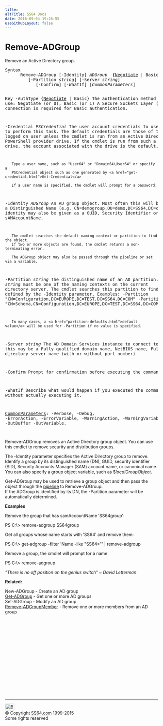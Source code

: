 ```yaml
---
title:
altTitle: SS64 Docs
date: 2016-09-04 19:26:55
useGithubLayout: false
---
```

<!-- #BeginLibraryItem "/Library/head_ps.lbi" --><!-- #EndLibraryItem --><h1>Remove-ADGroup</h1> 
<p>Remove an Active Directory group.</p>
<pre>Syntax
      Remove-ADGroup [-Identity] <i>ADGroup</i>  <b>{</b><u>Negotiate</u> | Basic<b>}</b>] [-Credential <i>PSCredential</i>]
         [-Partition <i>string</i>] [-Server <i>string</i>]
            [-Confirm] [-WhatIf] [<i>CommonParameters</i>]

Key
   -AuthType {<u>Negotiate</u> | Basic}
       The authentication method to use: Negotiate (or 0), Basic (or 1)
       A Secure Sockets Layer (SSL) connection is required for Basic authentication.

   -Credential <i>PSCredential</i>
       The user account credentials to use to perform this task.
       The default credentials are those of the currently logged on user unless the
       cmdlet is run from an Active Directory PowerShell provider drive.
       If the cmdlet is run from such a provider drive, the account associated with the drive is the default.

       Type a user name, such as "User64" or "Domain64\User64" or specify a
       PSCredential object such as one generated by <a href="get-credential.html">Get-Credential</a> 

       If a user name is specified, the cmdlet will prompt for a password.

   -Identity <i>ADGroup</i>
       An AD group object. Most often this will be a Distinguished Name (e.g. CN=demogroup,OU=demo,DC=SS64,DC=com)
       The identity may also be given as a GUID, Security Identifier or sAMAccountName.

       The cmdlet searches the default naming context or partition to find the object.
       If two or more objects are found, the cmdlet returns a non-terminating error.

       The ADGroup object may also be passed through the pipeline or set via a variable.

   -Partition <i>string</i>
       The distinguished name of an AD partition.
       <i>string</i> must be one of the naming contexts on the current directory server.
       The cmdlet searches this partition to find the object defined by the -Identity parameter.
       Examples:
         -Partition "CN=Configuration,DC=EUROPE,DC=TEST,DC=SS64,DC=COM"
         -Partition "CN=Schema,CN=Configuration,DC=EUROPE,DC=TEST,DC=SS64,DC=COM"

       In many cases, a <a href="partition-defaults.html">default value</a> will be used for -Partition if no value is specified.

   -Server <i>string</i>
       The AD Domain Services instance to connect to, this may be a Fully qualified domain name,
       NetBIOS name, Fully qualified directory server name (with or without port number)

   -Confirm
       Prompt for confirmation before executing the command.

   -WhatIf
       Describe what would happen if you executed the command without actually executing it.

   <a href="common.html">CommonParameters</a>:
       -Verbose, -Debug, -ErrorAction, -ErrorVariable, -WarningAction, -WarningVariable,
       -OutBuffer -OutVariable.

</pre>
<p>Remove-ADGroup  removes an Active Directory group object. You can use this cmdlet to remove security and 
distribution groups.</p>
<p>The -Identity parameter specifies the Active Directory group to remove. Identify a group by its distinguished name (DN), GUID, security identifier (SID), Security Accounts Manager (SAM) account name, or canonical name. You can also specify a group object variable, such as $<i>localGroupObject</i>.</p>
<p>Get-ADGroup may be used to retrieve a group
object and then pass the object through the <a href="syntax-pipeline.html">pipeline</a> to Remove-ADGroup.<br>
If the ADGroup is  identified by its DN, the -Partition parameter will be automatically determined.</p>
<p><b>Examples</b></p>
<p>Remove the group that has samAccountName 'SS64group':</p>
<p><span class="code">PS C:\&gt; remove-adgroup SS64group</span></p>
<p>Get all groups whose name starts with 'SS64' and remove them:</p>
<p><span class="code">PS C:\&gt; get-adgroup -filter 'Name -like "SS64*"' | remove-adgroup</span></p>
<p>Remove a group, the cmdlet will prompt for a name:</p>
<p class="code">PS C:\&gt; remove-adgroup</p>
<p class="quote"><i>"There is no off position on the genius switch" ~  David Letterman</i></p>
<p><b>Related:</b></p>
<p>New-ADGroup - Create an AD group<br>
<a href="get-adgroup.html">Get-ADGroup</a> - Get one or more AD groups<br>
Set-ADGroup - Modify an AD group<br>
<a href="remove-adgroupmember.html">Remove-ADGroupMember</a> - Remove one or more members from an AD group</p><!-- #BeginLibraryItem "/Library/foot_ps.lbi" --><p>
<!-- PowerShell300 -->
<ins class="adsbygoogle" style="display:inline-block;width:300px;height:250px" data-ad-client="ca-pub-6140977852749469" data-ad-slot="6253539900"></ins>
<script>
(adsbygoogle = window.adsbygoogle || []).push({});
</script></p>
<hr>
<div id="bl" class="footer"><a href="remove-adgroup.html#"><img src="../images/top.png" width="30" height="22" alt="Back to the Top"></a></div>
<div id="br" class="footer, tagline">© Copyright <a href="../index.html">SS64.com</a> 1999-2015<br>
Some rights reserved</div><!-- #EndLibraryItem -->

